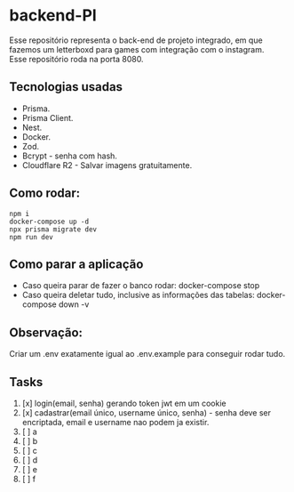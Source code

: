 # backend-PI
Esse repositório representa o back-end de projeto integrado, em que fazemos um letterboxd para games com integração com o instagram.<br/>
Esse repositório roda na porta 8080.
## Tecnologias usadas
+ Prisma.
+ Prisma Client.
+ Nest.
+ Docker.
+ Zod.
+ Bcrypt - senha com hash.
+ Cloudflare R2 - Salvar imagens gratuitamente.
## Como rodar:
```
npm i
docker-compose up -d
npx prisma migrate dev
npm run dev
```
## Como parar a aplicação
+ Caso queira parar de fazer o banco rodar: docker-compose stop
+ Caso queira deletar tudo, inclusive as informações das tabelas: docker-compose down -v
## Observação:
Criar um .env exatamente igual ao .env.example para conseguir rodar tudo.
## Tasks
1. [x] login(email, senha) gerando token jwt em um cookie<br>
2. [x] cadastrar(email único, username único, senha) - senha deve ser encriptada, email e username nao podem ja existir.<br>
3. [ ] a
4. [ ] b
5. [ ] c
6. [ ] d
7. [ ] e
8. [ ] f